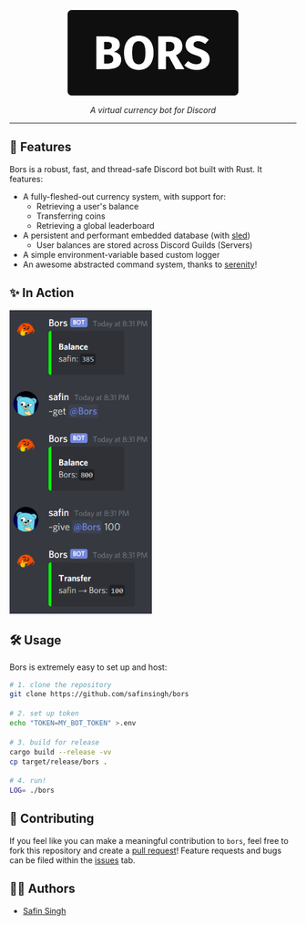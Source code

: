 <p align="center">
    <img src="./docs/logo.png" width="300" />
</p>

<p align="center">
    <i>A virtual currency bot for Discord</i>
    <hr />
</p>

## 🦀 Features

Bors is a robust, fast, and thread-safe Discord bot built with Rust. It features:

- A fully-fleshed-out currency system, with support for:
  - Retrieving a user's balance
  - Transferring coins
  - Retrieving a global leaderboard
- A persistent and performant embedded database (with [sled](https://github.com/spacejam/sled))
  - User balances are stored across Discord Guilds (Servers)
- A simple environment-variable based custom logger
- An awesome abstracted command system, thanks to [serenity](https://github.com/serenity-rs/serenity)!

## ✨ In Action

<img src="./docs/action.png" width="250" />

## 🛠️ Usage

Bors is extremely easy to set up and host:

```sh
# 1. clone the repository
git clone https://github.com/safinsingh/bors

# 2. set up token
echo "TOKEN=MY_BOT_TOKEN" >.env

# 3. build for release
cargo build --release -vv
cp target/release/bors .

# 4. run!
LOG= ./bors
```

## 🔮 Contributing

If you feel like you can make a meaningful contribution to `bors`, feel free to fork this repository and create a [pull request](https://github.com/safinsingh/bors/pulls)! Feature requests and bugs can be filed within the [issues](https://github.com/safinsingh/bors/issues) tab.

## 👨‍💻 Authors

- [Safin Singh](https://safin.dev)
